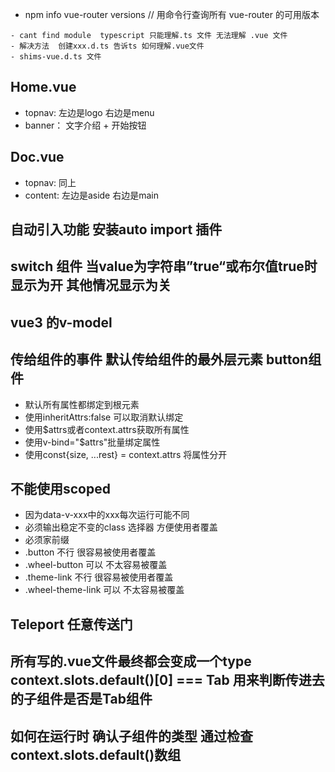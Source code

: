 - npm info vue-router versions  // 用命令行查询所有 vue-router 的可用版本

```
- cant find module  typescript 只能理解.ts 文件 无法理解 .vue 文件
- 解决方法  创建xxx.d.ts 告诉ts 如何理解.vue文件
- shims-vue.d.ts 文件
```

## Home.vue
- topnav: 左边是logo 右边是menu
- banner： 文字介绍 + 开始按钮

## Doc.vue
- topnav: 同上
- content: 左边是aside 右边是main

## 自动引入功能  安装auto import 插件

## switch 组件 当value为字符串”true“或布尔值true时 显示为开 其他情况显示为关

## vue3 的v-model

## 传给组件的事件  默认传给组件的最外层元素 button组件
- 默认所有属性都绑定到根元素
- 使用inheritAttrs:false 可以取消默认绑定
- 使用$attrs或者context.attrs获取所有属性
- 使用v-bind="$attrs"批量绑定属性
- 使用const{size, ...rest} = context.attrs 将属性分开
## 不能使用scoped
- 因为data-v-xxx中的xxx每次运行可能不同
- 必须输出稳定不变的class 选择器 方便使用者覆盖
- 必须家前缀
- .button 不行 很容易被使用者覆盖
- .wheel-button 可以 不太容易被覆盖
- .theme-link 不行 很容易被使用者覆盖
- .wheel-theme-link 可以 不太容易被覆盖

## Teleport 任意传送门

## 所有写的.vue文件最终都会变成一个type  context.slots.default()[0] === Tab 用来判断传进去的子组件是否是Tab组件
## 如何在运行时 确认子组件的类型  通过检查context.slots.default()数组